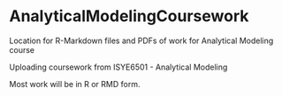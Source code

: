 # AnalyticalModelingCoursework
Location for R-Markdown files and PDFs of work for Analytical Modeling course

Uploading coursework from ISYE6501 - Analytical Modeling

Most work will be in R or RMD form.
